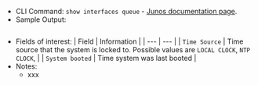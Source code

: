 - CLI Command: `show interfaces queue` - [Junos documentation page](https://www.juniper.net/documentation/us/en/software/junos/cos/topics/ref/command/show-interfaces-queue.html). 
- Sample Output:
```

```
- Fields of interest:
| Field | Information |
| --- | --- |
| `Time Source` | Time source that the system is locked to. Possible values are `LOCAL CLOCK`, `NTP CLOCK`, |
| `System booted` | Time system was last booted |
- Notes:
  - xxx
